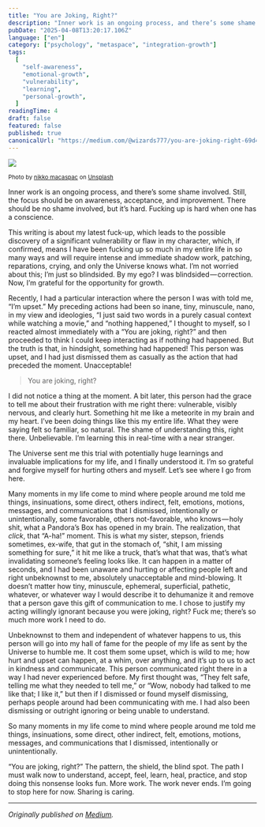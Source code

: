 ```yaml
---
title: "You are Joking, Right?"
description: "Inner work is an ongoing process, and there’s some shame involved. Still, the focus should be on awareness, acceptance, and improvement…"
pubDate: "2025-04-08T13:20:17.106Z"
language: ["en"]
category: ["psychology", "metaspace", "integration-growth"]
tags:
  [
    "self-awareness",
    "emotional-growth",
    "vulnerability",
    "learning",
    "personal-growth",
  ]
readingTime: 4
draft: false
featured: false
published: true
canonicalUrl: "https://medium.com/@wizards777/you-are-joking-right-69d482f85875"
---
```


![](https://cdn-images-1.medium.com/max/2560/0*BQJenuJis7weGzho)

<small>Photo by [nikko macaspac](https://unsplash.com/@nikkotations?utm_source=medium&utm_medium=referral) on [Unsplash](https://unsplash.com?utm_source=medium&utm_medium=referral)</small>

Inner work is an ongoing process, and there’s some shame involved. Still, the focus should be on awareness, acceptance, and improvement. There should be no shame involved, but it’s hard. Fucking up is hard when one has a conscience.

This writing is about my latest fuck-up, which leads to the possible discovery of a significant vulnerability or flaw in my character, which, if confirmed, means I have been fucking up so much in my entire life in so many ways and will require intense and immediate shadow work, patching, reparations, crying, and only the Universe knows what. I’m not worried about this; I’m just so blindsided. By my ego? I was blindsided — correction. Now, I’m grateful for the opportunity for growth.

Recently, I had a particular interaction where the person I was with told me, “I’m upset.” My preceding actions had been so inane, tiny, minuscule, nano, in my view and ideologies, “I just said two words in a purely casual context while watching a movie,” and “nothing happened,” I thought to myself, so I reacted almost immediately with a “You are joking, right?” and then proceeded to think I could keep interacting as if nothing had happened. But the truth is that, in hindsight, something had happened! This person was upset, and I had just dismissed them as casually as the action that had preceded the moment. Unacceptable!

> You are joking, right?

I did not notice a thing at the moment. A bit later, this person had the grace to tell me about their frustration with me right there: vulnerable, visibly nervous, and clearly hurt. Something hit me like a meteorite in my brain and my heart. I’ve been doing things like this my entire life. What they were saying felt so familiar, so natural. The shame of understanding this, right there. Unbelievable. I’m learning this in real-time with a near stranger.

The Universe sent me this trial with potentially huge learnings and invaluable implications for my life, and I finally understood it. I’m so grateful and forgive myself for hurting others and myself. Let’s see where I go from here.

Many moments in my life come to mind where people around me told me things, insinuations, some direct, others indirect, felt, emotions, motions, messages, and communications that I dismissed, intentionally or unintentionally, some favorable, others not-favorable, who knows — holy shit, what a Pandora’s Box has opened in my brain. The realization, that _click_, that “A-ha!” moment. This is what my sister, stepson, friends sometimes, ex-wife, that gut in the stomach of, “shit, I am missing something for sure,” it hit me like a truck, that’s what that was, that’s what invalidating someone’s feeling looks like. It can happen in a matter of seconds, and I had been unaware and hurting or affecting people left and right unbeknownst to me, absolutely unacceptable and mind-blowing. It doesn’t matter how tiny, minuscule, ephemeral, superficial, pathetic, whatever, or whatever way I would describe it to dehumanize it and remove that a person gave this gift of communication to me. I chose to justify my acting willingly ignorant because you were joking, right? Fuck me; there’s so much more work I need to do.

Unbeknownst to them and independent of whatever happens to us, this person will go into my hall of fame for the people of my life as sent by the Universe to humble me. It cost them some upset, which is wild to me; how hurt and upset can happen, at a whim, over anything, and it’s up to us to act in kindness and communicate. This person communicated right there in a way I had never experienced before. My first thought was, “They felt safe, telling me what they needed to tell me,” or “Wow, nobody had talked to me like that; I like it,” but then if I dismissed or found myself dismissing, perhaps people around had been communicating with me. I had also been dismissing or outright ignoring or being unable to understand.

So many moments in my life come to mind where people around me told me things, insinuations, some direct, other indirect, felt, emotions, motions, messages, and communications that I dismissed, intentionally or unintentionally.

“You are joking, right?” The pattern, the shield, the blind spot. The path I must walk now to understand, accept, feel, learn, heal, practice, and stop doing this nonsense looks fun. More work. The work never ends. I’m going to stop here for now. Sharing is caring.

---

_Originally published on [Medium](https://medium.com/@wizards777/you-are-joking-right-69d482f85875)._
